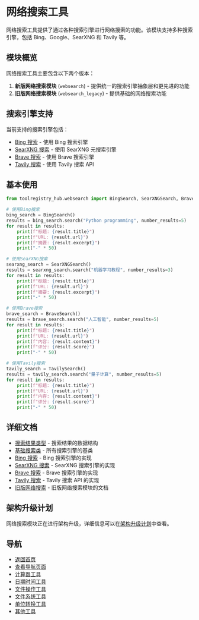 # 网络搜索工具

网络搜索工具提供了通过各种搜索引擎进行网络搜索的功能。该模块支持多种搜索引擎，包括 Bing、Google、SearXNG 和 Tavily 等。

## 模块概览

网络搜索工具主要包含以下两个版本：

1. **新版网络搜索模块** (`websearch`) - 提供统一的搜索引擎抽象层和更先进的功能
2. **旧版网络搜索模块** (`websearch_legacy`) - 提供基础的网络搜索功能

## 搜索引擎支持

当前支持的搜索引擎包括：

- [Bing 搜索](bing.md) - 使用 Bing 搜索引擎
- [SearXNG 搜索](searxng.md) - 使用 SearXNG 元搜索引擎
- [Brave 搜索](brave.md) - 使用 Brave 搜索引擎
- [Tavily 搜索](tavily.md) - 使用 Tavily 搜索 API

## 基本使用

```python
from toolregistry_hub.websearch import BingSearch, SearXNGSearch, BraveSearch, TavilySearch

# 使用Bing搜索
bing_search = BingSearch()
results = bing_search.search("Python programming", number_results=5)
for result in results:
    print(f"标题: {result.title}")
    print(f"URL: {result.url}")
    print(f"摘要: {result.excerpt}")
    print("-" * 50)

# 使用SearXNG搜索
searxng_search = SearXNGSearch()
results = searxng_search.search("机器学习教程", number_results=3)
for result in results:
    print(f"标题: {result.title}")
    print(f"URL: {result.url}")
    print(f"摘要: {result.excerpt}")
    print("-" * 50)

# 使用Brave搜索
brave_search = BraveSearch()
results = brave_search.search("人工智能", number_results=5)
for result in results:
    print(f"标题: {result.title}")
    print(f"URL: {result.url}")
    print(f"内容: {result.content}")
    print(f"评分: {result.score}")
    print("-" * 50)

# 使用Tavily搜索
tavily_search = TavilySearch()
results = tavily_search.search("量子计算", number_results=5)
for result in results:
    print(f"标题: {result.title}")
    print(f"URL: {result.url}")
    print(f"内容: {result.content}")
    print(f"评分: {result.score}")
    print("-" * 50)
```

## 详细文档

- [搜索结果类型](search_result.md) - 搜索结果的数据结构
- [基础搜索类](base_search.md) - 所有搜索引擎的基类
- [Bing 搜索](bing.md) - Bing 搜索引擎的实现
- [SearXNG 搜索](searxng.md) - SearXNG 搜索引擎的实现
- [Brave 搜索](brave.md) - Brave 搜索引擎的实现
- [Tavily 搜索](tavily.md) - Tavily 搜索 API 的实现
- [旧版网络搜索](legacy.md) - 旧版网络搜索模块的文档

## 架构升级计划

网络搜索模块正在进行架构升级，详细信息可以在[架构升级计划](plan.md)中查看。

## 导航

- [返回首页](../index.md)
- [查看导航页面](../navigation.md)
- [计算器工具](../calculator.md)
- [日期时间工具](../datetime.md)
- [文件操作工具](../file_ops.md)
- [文件系统工具](../filesystem.md)
- [单位转换工具](../unit_converter.md)
- [其他工具](../other_tools.md)
